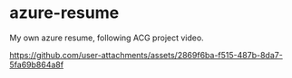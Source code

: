 # azure-resume
My own azure resume, following ACG project video.

https://github.com/user-attachments/assets/2869f6ba-f515-487b-8da7-5fa69b864a8f
